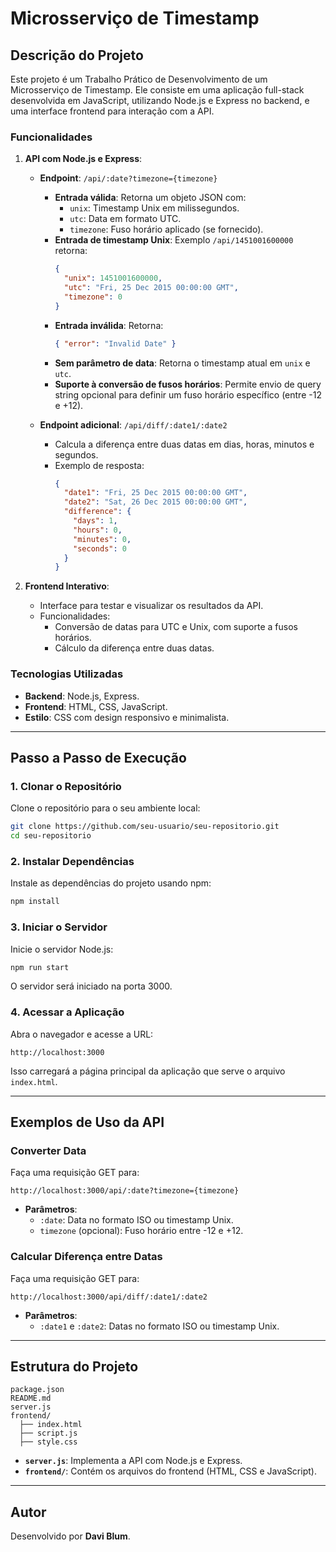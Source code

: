 # Microsserviço de Timestamp

## Descrição do Projeto

Este projeto é um Trabalho Prático de Desenvolvimento de um Microsserviço de Timestamp. Ele consiste em uma aplicação full-stack desenvolvida em JavaScript, utilizando Node.js e Express no backend, e uma interface frontend para interação com a API.

### Funcionalidades

1. **API com Node.js e Express**:
   - **Endpoint**: `/api/:date?timezone={timezone}`
     - **Entrada válida**: Retorna um objeto JSON com:
       - `unix`: Timestamp Unix em milissegundos.
       - `utc`: Data em formato UTC.
       - `timezone`: Fuso horário aplicado (se fornecido).
     - **Entrada de timestamp Unix**: Exemplo `/api/1451001600000` retorna:
       ```json
       {
         "unix": 1451001600000,
         "utc": "Fri, 25 Dec 2015 00:00:00 GMT",
         "timezone": 0
       }
       ```
     - **Entrada inválida**: Retorna:
       ```json
       { "error": "Invalid Date" }
       ```
     - **Sem parâmetro de data**: Retorna o timestamp atual em `unix` e `utc`.
     - **Suporte à conversão de fusos horários**: Permite envio de query string opcional para definir um fuso horário específico (entre -12 e +12).

   - **Endpoint adicional**: `/api/diff/:date1/:date2`
     - Calcula a diferença entre duas datas em dias, horas, minutos e segundos.
     - Exemplo de resposta:
       ```json
       {
         "date1": "Fri, 25 Dec 2015 00:00:00 GMT",
         "date2": "Sat, 26 Dec 2015 00:00:00 GMT",
         "difference": {
           "days": 1,
           "hours": 0,
           "minutes": 0,
           "seconds": 0
         }
       }
       ```

2. **Frontend Interativo**:
   - Interface para testar e visualizar os resultados da API.
   - Funcionalidades:
     - Conversão de datas para UTC e Unix, com suporte a fusos horários.
     - Cálculo da diferença entre duas datas.

### Tecnologias Utilizadas

- **Backend**: Node.js, Express.
- **Frontend**: HTML, CSS, JavaScript.
- **Estilo**: CSS com design responsivo e minimalista.

---

## Passo a Passo de Execução

### 1. Clonar o Repositório
Clone o repositório para o seu ambiente local:
```sh
git clone https://github.com/seu-usuario/seu-repositorio.git
cd seu-repositorio
```

### 2. Instalar Dependências
Instale as dependências do projeto usando npm:
```sh
npm install
```

### 3. Iniciar o Servidor
Inicie o servidor Node.js:
```sh
npm run start
```
O servidor será iniciado na porta 3000.

### 4. Acessar a Aplicação
Abra o navegador e acesse a URL:
```
http://localhost:3000
```
Isso carregará a página principal da aplicação que serve o arquivo `index.html`.

---

## Exemplos de Uso da API

### Converter Data
Faça uma requisição GET para:
```
http://localhost:3000/api/:date?timezone={timezone}
```
- **Parâmetros**:
  - `:date`: Data no formato ISO ou timestamp Unix.
  - `timezone` (opcional): Fuso horário entre -12 e +12.

### Calcular Diferença entre Datas
Faça uma requisição GET para:
```
http://localhost:3000/api/diff/:date1/:date2
```
- **Parâmetros**:
  - `:date1` e `:date2`: Datas no formato ISO ou timestamp Unix.

---

## Estrutura do Projeto

```
package.json
README.md
server.js
frontend/
  ├── index.html
  ├── script.js
  ├── style.css
```

- **`server.js`**: Implementa a API com Node.js e Express.
- **`frontend/`**: Contém os arquivos do frontend (HTML, CSS e JavaScript).

---

## Autor

Desenvolvido por **Davi Blum**.
